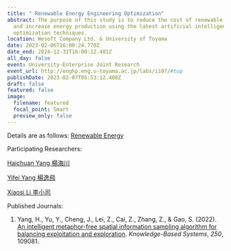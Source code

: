 ```yaml
---
title: " Renewable Energy Engineering Optimization"
abstract: The purpose of this study is to reduce the cost of renewable energy
  and increase energy production using the latest artificial intelligence
  optimization techniques.
location: Wesoft Company Ltd. & University of Toyama
date: 2023-02-06T16:00:24.770Z
date_end: 2024-12-31T16:00:12.481Z
all_day: false
event: University-Enterprise Joint Research
event_url: http://enghp.eng.u-toyama.ac.jp/labs/ii07/#top
publishDate: 2023-02-07T05:53:12.480Z
draft: false
featured: false
image:
  filename: featured
  focal_point: Smart
  preview_only: false
---
```

Details are as follows: [Renewable Energy](https://github.com/Haichuan-Yang/Wesoft-research-group/blob/main/static/Renewable%20Energy.pdf "Renewable Energy.pdf")

Participating Researchers:

[Haichuan Yang 楊海川](https://velvety-frangollo-5d54c2.netlify.app/author/haichuan-yang-%E6%A5%8A%E6%B5%B7%E5%B7%9D/) 

[Yifei Yang 楊逸飛](https://velvety-frangollo-5d54c2.netlify.app/author/yifei-yang-%E6%A5%8A%E9%80%B8%E9%A3%9B/)

[Xiaosi Li 李小司](https://velvety-frangollo-5d54c2.netlify.app/author/xiaosi-li-%E6%9D%8E%E5%B0%8F%E5%8F%B8/)

Published Journals:

1. Yang, H., Yu, Y., Cheng, J., Lei, Z., Cai, Z., Zhang, Z., & Gao, S. (2022). [An intelligent metaphor-free spatial information sampling algorithm for balancing exploitation and exploration](https://doi.org/10.1016/j.knosys.2022.109081). *Knowledge-Based Systems*, *250*, 109081.